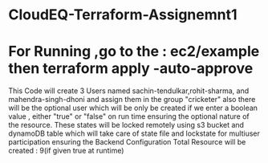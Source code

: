 # CloudEQ-Terraform-Assignemnt1
# For Running ,go to the : ec2/example then terraform apply -auto-approve
This Code will create 3 Users named sachin-tendulkar,rohit-sharma, and mahendra-singh-dhoni and assign them in the group "cricketer"
also there will be the optional user which will be only be created if we enter a boolean value , either "true" or "false" on run time ensuring the 
optional nature of the resource.
These states will be locked remotely using s3 bucket and dynamoDB table which will take care of state file and lockstate
for multiuser participation ensuring the Backend Configuration
Total Resource will be created : 9(if given true at runtime)
